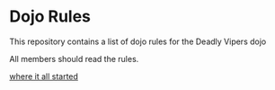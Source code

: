 Dojo Rules
==========

This repository contains a list of dojo rules for the Deadly Vipers dojo

All members should read the rules.

[where it all started](https://github.com/deadlyvipers)
